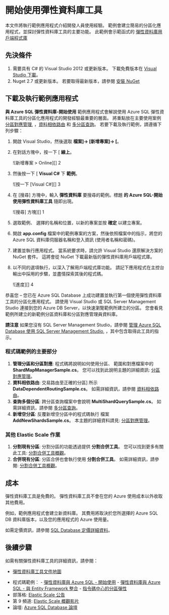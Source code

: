 <properties 
    pageTitle="開始使用彈性資料庫工具" 
    description="Azure SQL Database 彈性資料庫工具功能的基本解說，包括易於執行的範例應用程式。" 
    services="sql-database" 
    documentationCenter="" 
    manager="jeffreyg" 
    authors="ddove" 
    editor="sidneyh"/>

<tags 
    ms.service="sql-database" 
    ms.workload="sql-database" 
    ms.tgt_pltfrm="na" 
    ms.devlang="na" 
    ms.topic="article" 
    ms.date="11/04/2015" 
    ms.author="ddove;sidneyh"/>

# 開始使用彈性資料庫工具

本文件將執行範例應用程式介紹開發人員使用經驗。 範例會建立簡易的分區化應用程式，並探討彈性資料庫工具的主要功能。 此範例會示範函式的 [彈性資料庫用戶端程式庫](sql-database-elastic-database-client-library.md)

## 先決條件

1. 需要具有 C# 的 Visual Studio 2012 或更新版本。 下載免費版本在 [Visual Studio 下載](http://www.visualstudio.com/downloads/download-visual-studio-vs.aspx)。
2. Nuget 2.7 或更新版本。 若要取得最新版本，請參閱 [安裝 NuGet](http://docs.nuget.org/docs/start-here/installing-nuget)

## 下載及執行範例應用程式

 **與 Azure SQL 彈性資料庫-開始使用** 範例應用程式會解說使用 Azure SQL 彈性資料庫工具的分區化應用程式的開發經驗最重要的層面。 將重點放在主要使用案例 [分區對應管理](sql-database-elastic-scale-shard-map-management.md), ，[資料相依路由](sql-database-elastic-scale-data-dependent-routing.md) 和 [多分區查詢](sql-database-elastic-scale-multishard-querying.md)。 若要下載及執行範例，請遵循下列步驟： 

1. 開啟 Visual Studio，然後選取 **檔案]-> [新增專案]-> [**。
2. 在對話方塊中，按一下 [ **線上**。

    ![新增專案 > Online][] 2
3. 然後按一下 [ **Visual C#** 下 **範例**。

    ![按一下 [Visual C#][] 3
4. 在 [搜尋] 方塊中，輸入 **彈性資料庫** 要搜尋的範例。標題 **的 Azure SQL-開始使用彈性資料庫工具** 隨即出現。

    ![搜尋] 方塊][] 1
 
5. 選取範例、 選擇的名稱和位置，以新的專案並按 **確定** 以建立專案。
6. 開啟 **app.config** 檔案中的範例專案的方案，然後依照檔案中的指示，將您的 Azure SQL 資料庫伺服器名稱和登入資訊 (使用者名稱和密碼)。
7. 建置並執行應用程式。 當系統要求時，請允許 Visual Studio 還原解決方案的 NuGet 套件。 這將會從 NuGet 下載最新版的彈性資料庫用戶端程式庫。
8. 以不同的選項執行，以深入了解用戶端程式庫功能。 請記下應用程式在主控台輸出中採用的步驟，並盡情探索其後的程式碼。

    ![進度][] 4

恭喜您 – 您已在 Azure SQL Database 上成功建置並執行第一個使用彈性資料庫工具的分區化應用程式。 請使用 Visual Studio 或 SQL Server Management Studio 連接到您的 Azure DB Server，以快速瀏覽範例所建立的分區。 您會看見範例所建立的新範例分區資料庫和分區對應管理員資料庫。

**請注意**   如果您沒有 SQL Server Management Studio，請參閱 [管理 Azure SQL Database 使用 SQL Server Management Studio](sql-database-manage-azure-ssms.md), ，其中包含取得此工具的指示。  

### 程式碼範例的主要部分

1. **管理分區和分區對應**: 程式碼將說明如何使用分區、 範圍和對應檔案中的 **ShardMapManagerSample.cs**。 您可以找到此說明主題的詳細資訊: [分區對應管理](http://go.microsoft.com/?linkid=9862595)。  
2. **資料相依路由**: 交易路由至正確的分區] 所示 **DataDependentRoutingSample.cs**。 如需詳細資訊，請參閱 [資料相依路由](http://go.microsoft.com/?linkid=9862596)。 
3. **查詢多個分區**: 跨分區查詢檔案中會說明 **MultiShardQuerySample.cs**。 如需詳細資訊，請參閱 [多分區查詢](http://go.microsoft.com/?linkid=9862597)。
4. **新增空分區**: 反覆新增空分區中的程式碼執行
檔案 **AddNewShardsSample.cs**。 本主題的詳細資料請見: [分區對應管理](http://go.microsoft.com/?linkid=9862595)。

### 其他 Elastic Scale 作業

1. **分割現有分區**: 分割分區的功能透過提供 **分割合併工具**。 您可以找到更多有關此工具: [分割合併工具概觀](sql-database-elastic-scale-overview-split-and-merge.md)。
2. **合併現有分區**: 分區合併也會執行使用 **分割合併工具**。 如需詳細資訊，請參閱: [分割合併工具概觀](sql-database-elastic-scale-overview-split-and-merge)。   


## 成本

彈性資料庫工具是免費的。 彈性資料庫工具不會在您的 Azure 使用成本以外收取其他費用。 

例如，範例應用程式會建立新資料庫。 其費用將取決於您所選擇的 Azure SQL DB 資料庫版本，以及您的應用程式的 Azure 使用量。

如需定價資訊，請參閱 [SQL Database 定價詳細資料](http://azure.microsoft.com/pricing/details/sql-database/)。

## 後續步驟
如需有關彈性資料庫工具的詳細資訊，請參閱：

* [彈性資料庫工具文件地圖](sql-database-elastic-scale-documentation-map.md) 
-    程式碼範例： 
    -    [彈性資料庫與 Azure SQL - 開始使用](http://code.msdn.microsoft.com/Elastic-Scale-with-Azure-a80d8dc6?SRC=VSIDE)
    -    [彈性資料庫與 Azure SQL - 與 Entity Framework 整合](http://code.msdn.microsoft.com/Elastic-Scale-with-Azure-bae904ba?SRC=VSIDE)
    -    [指令碼中心的分區彈性](https://gallery.technet.microsoft.com/scriptcenter/Elastic-Scale-Shard-c9530cbe)
-    部落格: [Elastic Scale 公告](http://azure.microsoft.com/blog/2014/10/02/introducing-elastic-scale-preview-for-azure-sql-database/)
-    第 9 頻道: [Elastic Scale 概觀影片](http://channel9.msdn.com/Shows/Data-Exposed/Azure-SQL-Database-Elastic-Scale)
-    論壇: [Azure SQL Database 論壇](http://social.msdn.microsoft.com/forums/azure/home?forum=ssdsgetstarted)


<!--Anchors-->
[The Elastic Scale Sample Application]: #The-Elastic-Scale-Sample-Application
[Download and Run the Sample App]: #Download-and-Run-the-Sample-App
[Cost]: #Cost
[Next steps]: #next-steps

<!--Image references-->
[1]: ./media/sql-database-elastic-scale-get-started/newProject.png
[2]: ./media/sql-database-elastic-scale-get-started/click-online.png
[3]: ./media/sql-database-elastic-scale-get-started/click-CSharp.png
[4]: ./media/sql-database-elastic-scale-get-started/output2.png
 

